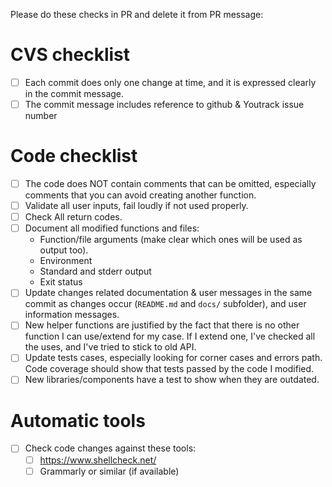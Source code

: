 ---
---

Please do these checks in PR and delete it from PR message:

# CVS checklist
- [ ] Each commit does only one change at time, and it is expressed clearly in
      the commit message.
- [ ] The commit message includes reference to github & Youtrack issue number

# Code checklist
- [ ] The code does NOT contain comments that can be omitted, especially
      comments that you can avoid creating another function.
- [ ] Validate all user inputs, fail loudly if not used properly.
- [ ] Check All return codes.
- [ ] Document all modified functions and files:
  - Function/file arguments (make clear which ones will be used as output too).
  - Environment
  - Standard and stderr output
  - Exit status
- [ ] Update changes related documentation & user messages in the same commit
      as changes occur (`README.md` and `docs/` subfolder), and user information
      messages.
- [ ] New helper functions are justified by the fact that there is no other
      function I can use/extend for my case. If I extend one, I've checked all
      the uses, and I've tried to stick to old API.
- [ ] Update tests cases, especially looking for corner cases and errors path.
      Code coverage should show that tests passed by the code I modified.
- [ ] New libraries/components have a test to show when they are outdated.

# Automatic tools
- [ ] Check code changes against these tools:
  - [ ] https://www.shellcheck.net/
  - [ ] Grammarly or similar (if available)
